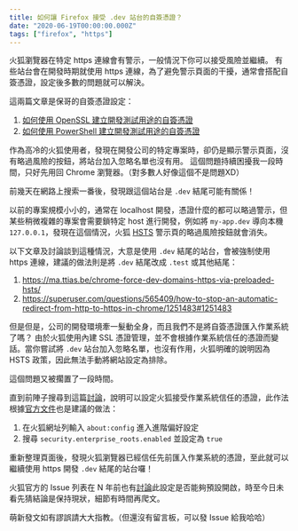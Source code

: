 ```yaml
---
title: 如何讓 Firefox 接受 .dev 站台的自簽憑證？
date: "2020-06-19T00:00:00.000Z"
tags: ["firefox", "https"]
---
```


火狐瀏覽器在特定 https 連線會有警示，一般情況下你可以接受風險並繼續。
有些站台會在開發時期就使用 https 連線，為了避免警示頁面的干擾，通常會搭配自簽憑證，設定後多數的問題就可以解決。

這兩篇文章是保哥的自簽憑證設定：

1. [如何使用 OpenSSL 建立開發測試用途的自簽憑證](https://blog.miniasp.com/post/2019/02/25/Creating-Self-signed-Certificate-using-OpenSSL)
2. [如何使用 PowerShell 建立開發測試用途的自簽憑證](https://blog.miniasp.com/post/2018/04/24/Using-PowerShell-to-build-Self-Signed-Certificate)

作為高冷的火狐使用者，發現在開發公司的特定專案時，卻仍是顯示警示頁面，沒有略過風險的按鈕，將站台加入忽略名單也沒有用。
這個問題持續困擾我一段時間，只好先用回 Chrome 瀏覽器。（對多數人好像這個不是問題XD）

前幾天在網路上搜索一番後，發現跟這個站台是 `.dev` 結尾可能有關係！

以前的專案規模小小的，通常在 localhost 開發，憑證什麼的都可以略過警示，但某些稍微複雜的專案會需要鎖特定 host 進行開發，例如將 `my-app.dev` 導向本機 `127.0.0.1`，發現在這個情況，火狐 [HSTS](https://zh.wikipedia.org/wiki/HTTP%E4%B8%A5%E6%A0%BC%E4%BC%A0%E8%BE%93%E5%AE%89%E5%85%A8) 警示頁的略過風險按鈕就會消失。

以下文章及討論談到這種情況，大意是使用 `.dev` 結尾的站台，會被強制使用 https 連線，建議的做法則是將 `.dev` 結尾改成 `.test` 或其他結尾：

1. https://ma.ttias.be/chrome-force-dev-domains-https-via-preloaded-hsts/
2. https://superuser.com/questions/565409/how-to-stop-an-automatic-redirect-from-http-to-https-in-chrome/1251483#1251483

但是但是，公司的開發環境牽一髮動全身，而且我們不是將自簽憑證匯入作業系統了嗎？
由於火狐使用內建 SSL 憑證管理，並不會根據作業系統信任的憑證而變話。當你嘗試將 `.dev` 站台加入忽略名單，也沒有作用，火狐明確的說明因為 HSTS 政策，因此無法手動將網站設定為排除。

這個問題又被擱置了一段時間。

直到前陣子搜尋到這篇[討論](https://superuser.com/questions/1303396/how-to-fix-firefox-59-no-longer-accepting-my-self-signed-ssl-certificate-on-dev
)，說明可以設定火狐接受作業系統信任的憑證，此作法根據[官方文件](https://support.mozilla.org/en-US/kb/setting-certificate-authorities-firefox)也是建議的做法：

1. 在火狐網址列輸入 `about:config` 進入進階偏好設定
2. 搜尋 `security.enterprise_roots.enabled` 並設定為 `true`

重新整理頁面後，發現火狐瀏覽器已經信任先前匯入作業系統的憑證，至此就可以繼續使用 https 開發 `.dev` 結尾的站台囉！

火狐官方的 Issue 列表在 N 年前也有[討論](https://bugzilla.mozilla.org/show_bug.cgi?id=1314010)此設定是否能夠預設開啟，時至今日未看先猜結論是保持現狀，細節有時間再爬文。

萌新發文如有謬誤請大大指教。（但還沒有留言板，可以發 Issue 給我哈哈）